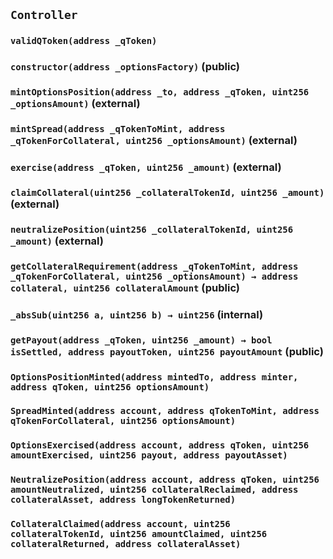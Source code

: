 ## `Controller`





### `validQToken(address _qToken)`






### `constructor(address _optionsFactory)` (public)





### `mintOptionsPosition(address _to, address _qToken, uint256 _optionsAmount)` (external)





### `mintSpread(address _qTokenToMint, address _qTokenForCollateral, uint256 _optionsAmount)` (external)





### `exercise(address _qToken, uint256 _amount)` (external)





### `claimCollateral(uint256 _collateralTokenId, uint256 _amount)` (external)





### `neutralizePosition(uint256 _collateralTokenId, uint256 _amount)` (external)





### `getCollateralRequirement(address _qTokenToMint, address _qTokenForCollateral, uint256 _optionsAmount) → address collateral, uint256 collateralAmount` (public)





### `_absSub(uint256 a, uint256 b) → uint256` (internal)





### `getPayout(address _qToken, uint256 _amount) → bool isSettled, address payoutToken, uint256 payoutAmount` (public)






### `OptionsPositionMinted(address mintedTo, address minter, address qToken, uint256 optionsAmount)`





### `SpreadMinted(address account, address qTokenToMint, address qTokenForCollateral, uint256 optionsAmount)`





### `OptionsExercised(address account, address qToken, uint256 amountExercised, uint256 payout, address payoutAsset)`





### `NeutralizePosition(address account, address qToken, uint256 amountNeutralized, uint256 collateralReclaimed, address collateralAsset, address longTokenReturned)`





### `CollateralClaimed(address account, uint256 collateralTokenId, uint256 amountClaimed, uint256 collateralReturned, address collateralAsset)`






